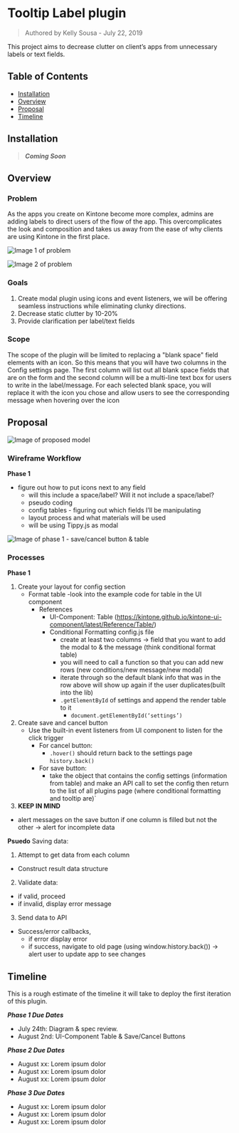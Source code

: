 # Tooltip Label plugin
> Authored by Kelly Sousa - July 22, 2019

This project aims to decrease clutter on client’s apps from unnecessary labels or text fields. 

## Table of Contents

- [Installation](#installation)
- [Overview](#usage)
- [Proposal](#proposal)
- [Timeline](#timeline)


## Installation
> ***Coming Soon***

## Overview

### **Problem**
 
As the apps you create on Kintone become more complex, admins are adding labels to direct users of the flow of the app. This overcomplicates the look and composition and takes us away from the ease of why clients are using Kintone in the first place.


![Image 1 of problem](https://user-images.githubusercontent.com/45135493/61839338-08c95e80-ae42-11e9-8a42-e6bdb9a5430f.png)

![Image 2 of problem](https://user-images.githubusercontent.com/45135493/61839432-5a71e900-ae42-11e9-95b3-5371f566f25d.png)

### **Goals**
1. Create modal plugin using icons and event listeners, we will be offering seamless instructions while eliminating clunky directions.
2. Decrease static clutter by 10-20%
3. Provide clarification per label/text fields

### **Scope**
The scope of the plugin will be limited to replacing a "blank space" field elements with an icon. So this means that you will have two columns in the Config settings page. The first column will list out all blank space fields that are on the form and the second column will be a multi-line text box for users to write in the label/message. For each selected blank space, you will replace it with the icon you chose and allow users to see the corresponding message when hovering over the icon

## Proposal

![Image of proposed model](https://user-images.githubusercontent.com/45135493/61895240-0fe68000-aec7-11e9-96cc-599ea0dba484.png)


### **Wireframe Workflow**

**Phase 1**
- figure out how to put icons next to any field
  - will this include a space/label? Will it not include a space/label?
  - pseudo coding 
  - config tables - figuring out which fields I’ll be manipulating
  - layout process and what materials will be used
  - will be using Tippy.js as modal 

![Image of phase 1 - save/cancel button & table](https://user-images.githubusercontent.com/45135493/61895425-81263300-aec7-11e9-8bf4-6751ed93c99e.png)


### **Processes**

**Phase 1**
1. Create your layout for config section
    - Format table -look into the example code for table in the UI component 
        - References 
            - UI-Component:  Table (https://kintone.github.io/kintone-ui-component/latest/Reference/Table/)
            - Conditional Formatting config.js file
                - create at least two columns -> field that you want to add the modal to & the message (think conditional format table)
                - you will need to call a function so that you can add new rows (new conditions/new message/new modal)
                - iterate through so the default blank info that was in the row above will show up again if the user duplicates(built into the lib)
                - `.getElementById` of settings and append the render table to it 
                    * `document.getElementById(‘settings’)`
2. Create save and cancel button
    - Use the built-in event listeners from UI component to listen for the click trigger
        - For cancel button:
            * `.hover()` should return back to the settings page `history.back()`
        - For save button: 
            * take the object that contains the config settings (information from table) and make an API call to set the config then return to the list of all plugins page (where conditional formatting and tooltip are)`
3. **KEEP IN MIND**
  - alert messages on the save button if one column is filled but not the other -> alert for incomplete data

**Psuedo**
  Saving data:

  1. Attempt to get data from each column
  - Construct result data structure
  2. Validate data: 
  - if valid, proceed
  - if invalid, display error message
  3. Send data to API
  - Success/error callbacks, 
    - if error display error
    - if success, navigate to old page (using window.history.back()) -> alert user to update app to see changes 


## Timeline
This is a rough estimate of the timeline it will take to deploy the first iteration of this plugin.

***Phase 1 Due Dates***
  - July 24th: Diagram & spec review.
  - August 2nd: UI-Component Table & Save/Cancel Buttons

***Phase 2 Due Dates***
  - August xx: Lorem ipsum dolor
  - August xx: Lorem ipsum dolor
  - August xx: Lorem ipsum dolor

***Phase 3 Due Dates***
  - August xx: Lorem ipsum dolor
  - August xx: Lorem ipsum dolor
  - August xx: Lorem ipsum dolor



